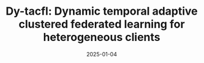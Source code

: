 ---
title: "Dy-tacfl: Dynamic temporal adaptive clustered federated learning for heterogeneous clients"
authors: "S. S. Ali, M. Ali, D. M. S. Bhatti, and B.-J. Choi"
date: 2025-01-04
venue: "Electronics"
volume: "14"
number: "1"
pages: "152"
doi: "https://doi.org/10.3390/electronics14010152"
type: "manuscript"
layout: single
author_profile: true
--- 
